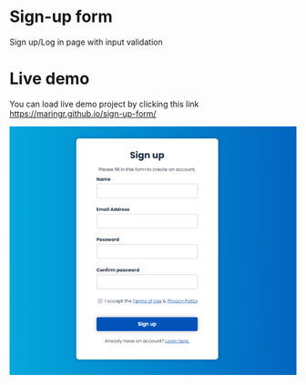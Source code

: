 # Sign-up form

Sign up/Log in page with input validation

# Live demo

You can load live demo project by clicking this link https://maringr.github.io/sign-up-form/

![Sign Up](/images/sign-up-screen.png)
